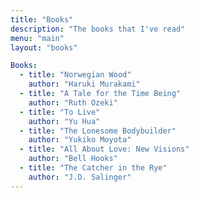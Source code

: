 ```yaml
---
title: "Books"
description: "The books that I've read"
menu: "main"
layout: "books"

Books:
  - title: "Norwegian Wood"
    author: "Haruki Murakami"
  - title: "A Tale for the Time Being"
    author: "Ruth Ozeki"
  - title: "To Live"
    author: "Yu Hua"
  - title: "The Lonesome Bodybuilder"
    author: "Yukiko Moyota"
  - title: "All About Love: New Visions"
    author: "Bell Hooks"
  - title: "The Catcher in the Rye"
    author: "J.D. Salinger"
---
```


